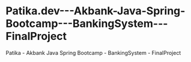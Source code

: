 # Patika.dev---Akbank-Java-Spring-Bootcamp---BankingSystem---FinalProject
Patika - Akbank Java Spring Bootcamp - BankingSystem - FinalProject
